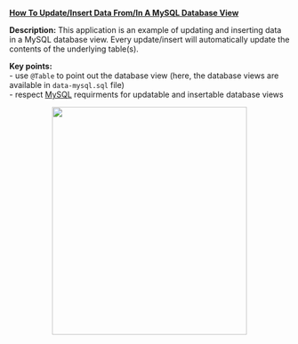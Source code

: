 **[How To Update/Insert Data From/In A MySQL Database View](https://github.com/AnghelLeonard/Hibernate-SpringBoot/tree/master/HibernateSpringBootDatabaseViewUpdateInsert)**

**Description:** This application is an example of updating and inserting data in a MySQL database view. Every update/insert will automatically update the contents of the underlying table(s).

**Key points:**\
     - use `@Table` to point out the database view (here, the database views are available in `data-mysql.sql` file)\
     - respect [MySQL](https://dev.mysql.com/doc/refman/8.0/en/view-updatability.html) requirments for updatable and insertable database views
     
<a href="https://leanpub.com/java-persistence-performance-illustrated-guide"><p align="center"><img src="https://github.com/AnghelLeonard/Hibernate-SpringBoot/blob/master/Java%20Persistence%20Performance%20Illustrated%20Guide.jpg" height="410" width="350"/></p></a>
